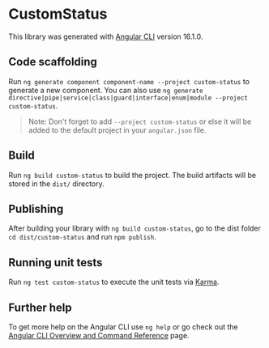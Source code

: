 # CustomStatus

This library was generated with [Angular CLI](https://github.com/angular/angular-cli) version 16.1.0.

## Code scaffolding

Run `ng generate component component-name --project custom-status` to generate a new component. You can also use `ng generate directive|pipe|service|class|guard|interface|enum|module --project custom-status`.
> Note: Don't forget to add `--project custom-status` or else it will be added to the default project in your `angular.json` file. 

## Build

Run `ng build custom-status` to build the project. The build artifacts will be stored in the `dist/` directory.

## Publishing

After building your library with `ng build custom-status`, go to the dist folder `cd dist/custom-status` and run `npm publish`.

## Running unit tests

Run `ng test custom-status` to execute the unit tests via [Karma](https://karma-runner.github.io).

## Further help

To get more help on the Angular CLI use `ng help` or go check out the [Angular CLI Overview and Command Reference](https://angular.io/cli) page.
